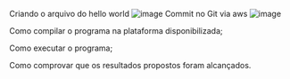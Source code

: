 Criando o arquivo do hello world
![image](https://github.com/eduardomarui/computacao_paralela/assets/105756443/66803b2d-25ab-4ffd-b092-c52879473848)
Commit no Git via aws
![image](https://github.com/eduardomarui/computacao_paralela/assets/105756443/b5cbe95b-ba70-469a-9e1c-9a6ae6795f15)

Como compilar o programa na plataforma disponibilizada;

Como executar o programa;

Como comprovar que os resultados propostos foram alcançados.
